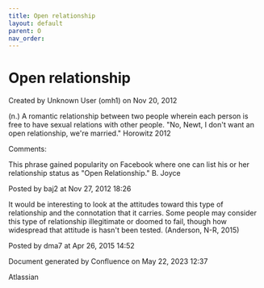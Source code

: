 ```yaml
---
title: Open relationship
layout: default
parent: O
nav_order:
---
```


# Open relationship

Created by  Unknown User (omh1) on Nov 20, 2012

(n.) A romantic relationship between two people wherein each person is free to have sexual relations with other people. &quot;No, Newt, I don't want an open relationship, we're married.&quot; Horowitz 2012

Comments:

This phrase gained popularity on Facebook where one can list his or her relationship status as &quot;Open Relationship.&quot; B. Joyce

Posted by baj2 at Nov 27, 2012 18:26

It would be interesting to look at the attitudes toward this type of relationship and the connotation that it carries. Some people may consider this type of relationship illegitimate or doomed to fail, though how widespread that attitude is hasn't been tested. (Anderson, N-R, 2015) 

Posted by dma7 at Apr 26, 2015 14:52

Document generated by Confluence on May 22, 2023 12:37

Atlassian
